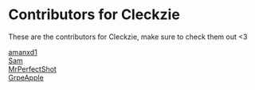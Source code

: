 # Contributors for Cleckzie

These are the contributors for Cleckzie, make sure to check them out <3

[amanxd1](https://github.com/amanxd1) <br>
[Sam](https://github.com/sammedsagare) <br>
[MrPerfectShot](https://github.com/MrPerfectShot) <br>
[GrpeApple](https://github.com/GrpeApple) 
